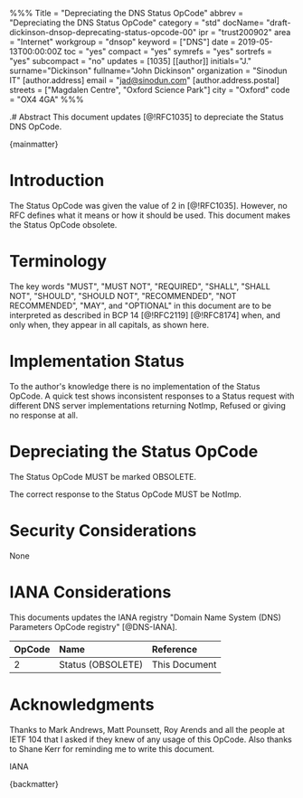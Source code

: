%%%
    Title = "Depreciating the DNS Status OpCode"
    abbrev = "Depreciating the DNS Status OpCode"
    category = "std"
    docName= "draft-dickinson-dnsop-deprecating-status-opcode-00"
    ipr = "trust200902"
    area = "Internet"
    workgroup = "dnsop"
    keyword = ["DNS"]
    date = 2019-05-13T00:00:00Z
    toc = "yes"
    compact = "yes"
    symrefs = "yes"
    sortrefs = "yes"
    subcompact = "no"
    updates = [1035]
    [[author]]
    initials="J."
    surname="Dickinson"
    fullname="John Dickinson"
    organization = "Sinodun IT"
      [author.address]
      email = "jad@sinodun.com"
      [author.address.postal]
      streets = ["Magdalen Centre", "Oxford Science Park"]
      city = "Oxford"
      code = "OX4 4GA"
%%%

.# Abstract
This document updates [@!RFC1035] to depreciate the Status DNS OpCode.

{mainmatter}

# Introduction

The Status OpCode was given the value of 2 in [@!RFC1035]. However, no RFC defines what it means or how it should be used. This document makes the Status OpCode obsolete.

# Terminology
The key words "MUST", "MUST NOT", "REQUIRED", "SHALL", "SHALL NOT", "SHOULD", "SHOULD NOT", "RECOMMENDED", "NOT RECOMMENDED", "MAY", and "OPTIONAL" in this document are to be interpreted as described in BCP 14 [@!RFC2119] [@!RFC8174] when, and only when, they appear in all capitals, as shown here.

# Implementation Status

To the author's knowledge there is no implementation of the Status OpCode. A quick test shows inconsistent responses to a Status request with different DNS server implementations returning NotImp, Refused or giving no response at all.

# Depreciating the Status OpCode

The Status OpCode MUST be marked OBSOLETE.

The correct response to the Status OpCode MUST be NotImp.

# Security Considerations

None

# IANA Considerations

This documents updates the IANA registry "Domain Name System (DNS) Parameters OpCode registry" [@DNS-IANA].

OpCode | Name | Reference
:------|:-----|:---------
2 | Status (OBSOLETE) | This Document

# Acknowledgments

Thanks to Mark Andrews, Matt Pounsett, Roy Arends and all the people at IETF 104 that I asked if they knew of any usage of this OpCode. Also thanks to Shane Kerr for reminding me to write this document.

<reference anchor='DNS-IANA' target='https://www.iana.org/assignments/dns-parameters/dns-parameters.xhtml#dns-parameters-5'>
    <front>
        <title>Domain Name System (DNS) Parameters OpCode registry</title>
        <author>
            <organization>IANA</organization>
        </author>
        <date year=''/>
    </front>
</reference>

{backmatter}